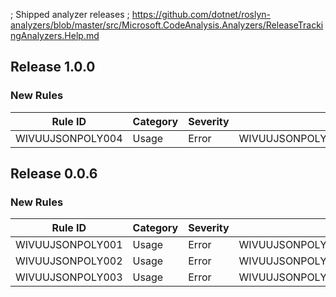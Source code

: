 ﻿; Shipped analyzer releases
; https://github.com/dotnet/roslyn-analyzers/blob/master/src/Microsoft.CodeAnalysis.Analyzers/ReleaseTrackingAnalyzers.Help.md

## Release 1.0.0

### New Rules
Rule ID | Category | Severity | Notes
--------|----------|----------|--------------------
WIVUUJSONPOLY004  | Usage    |  Error   | WIVUUJSONPOLY004_WivuuJsonPolymorphism


## Release 0.0.6

### New Rules
Rule ID | Category | Severity | Notes
--------|----------|----------|--------------------
WIVUUJSONPOLY001  | Usage    |  Error   | WIVUUJSONPOLY001_WivuuJsonPolymorphism
WIVUUJSONPOLY002  | Usage    |  Error   | WIVUUJSONPOLY002_WivuuJsonPolymorphism
WIVUUJSONPOLY003  | Usage    |  Error   | WIVUUJSONPOLY003_WivuuJsonPolymorphism
